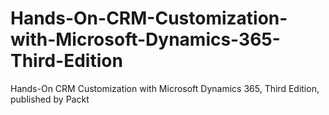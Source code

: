 # Hands-On-CRM-Customization-with-Microsoft-Dynamics-365-Third-Edition
Hands-On CRM Customization with Microsoft Dynamics 365, Third Edition, published by Packt
